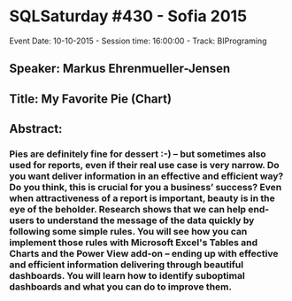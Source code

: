 # SQLSaturday #430 - Sofia 2015
Event Date: 10-10-2015 - Session time: 16:00:00 - Track: BIPrograming
## Speaker: Markus Ehrenmueller-Jensen
## Title: My Favorite Pie (Chart)
## Abstract:
### Pies are definitely fine for dessert :-) – but sometimes also used for reports, even if their real use case is very narrow. Do you want deliver information in an effective and efficient way? Do you think, this is crucial for you a business’ success? Even when attractiveness of a report is important, beauty is in the eye of the beholder. Research shows that we can help end-users to understand the message of the data quickly by following some simple rules. You will see how you can implement those rules with Microsoft Excel's Tables and Charts and the Power View add-on – ending up with effective and efficient information delivering through beautiful dashboards. You will learn how to identify suboptimal dashboards and what you can do to improve them.
